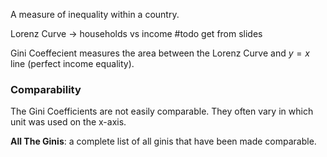 A measure of inequality within a country.

Lorenz Curve -> households vs income
#todo get from slides

Gini Coeffecient measures the area between the Lorenz Curve and $y=x$ line (perfect income equality).


### Comparability

The Gini Coefficients are not easily comparable. They often vary in which unit was used on the x-axis. 

**All The Ginis**: a complete list of all ginis that have been made comparable.